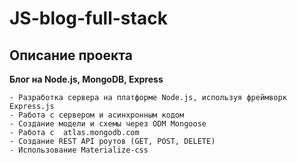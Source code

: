 # JS-blog-full-stack

## Описание проекта

**Блог на Node.js, MongoDB, Express**

```
- Разработка сервера на платформе Node.js, используя фреймворк Express.js
- Работа с сервером и асинхронным кодом
- Создание модели и схемы через ODM Mongoose
- Работа с  atlas.mongodb.com
- Создание REST API роутов (GET, POST, DELETE)
- Использование Materialize-css

```